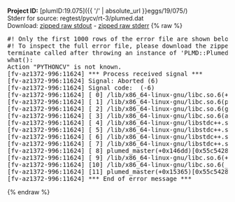 **Project ID:** [plumID:19.075]({{ '/' | absolute_url }}eggs/19/075/)  
Stderr for source:  regtest/pycv/rt-3/plumed.dat   
Download: [zipped raw stdout](plumed.dat.plumed_master.stdout.txt.zip) - [zipped raw stderr](plumed.dat.plumed_master.stderr.txt.zip) 
{% raw %}
<pre>
#! Only the first 1000 rows of the error file are shown below
#! To inspect the full error file, please download the zipped raw stderr file above
terminate called after throwing an instance of 'PLMD::Plumed::Exception'
what():
Action "PYTHONCV" is not known.
[fv-az1372-996:11624] *** Process received signal ***
[fv-az1372-996:11624] Signal: Aborted (6)
[fv-az1372-996:11624] Signal code:  (-6)
[fv-az1372-996:11624] [ 0] /lib/x86_64-linux-gnu/libc.so.6(+0x45330)[0x7f99cb445330]
[fv-az1372-996:11624] [ 1] /lib/x86_64-linux-gnu/libc.so.6(pthread_kill+0x11c)[0x7f99cb49eb2c]
[fv-az1372-996:11624] [ 2] /lib/x86_64-linux-gnu/libc.so.6(gsignal+0x1e)[0x7f99cb44527e]
[fv-az1372-996:11624] [ 3] /lib/x86_64-linux-gnu/libc.so.6(abort+0xdf)[0x7f99cb4288ff]
[fv-az1372-996:11624] [ 4] /lib/x86_64-linux-gnu/libstdc++.so.6(+0xa5ff5)[0x7f99cb8a5ff5]
[fv-az1372-996:11624] [ 5] /lib/x86_64-linux-gnu/libstdc++.so.6(+0xbb0da)[0x7f99cb8bb0da]
[fv-az1372-996:11624] [ 6] /lib/x86_64-linux-gnu/libstdc++.so.6(_ZSt10unexpectedv+0x0)[0x7f99cb8a5a55]
[fv-az1372-996:11624] [ 7] /lib/x86_64-linux-gnu/libstdc++.so.6(+0xa5a6f)[0x7f99cb8a5a6f]
[fv-az1372-996:11624] [ 8] plumed_master(+0x146dd)[0x55c5428716dd]
[fv-az1372-996:11624] [ 9] /lib/x86_64-linux-gnu/libc.so.6(+0x2a1ca)[0x7f99cb42a1ca]
[fv-az1372-996:11624] [10] /lib/x86_64-linux-gnu/libc.so.6(__libc_start_main+0x8b)[0x7f99cb42a28b]
[fv-az1372-996:11624] [11] plumed_master(+0x15365)[0x55c542872365]
[fv-az1372-996:11624] *** End of error message ***
</pre>
{% endraw %}
